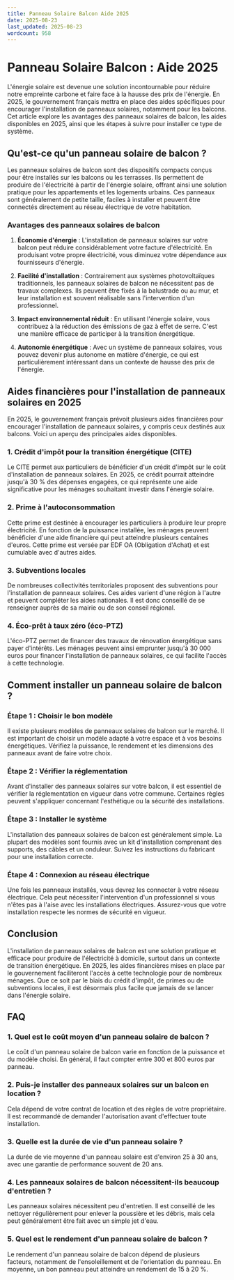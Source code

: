 ```yaml
---
title: Panneau Solaire Balcon Aide 2025
date: 2025-08-23
last_updated: 2025-08-23
wordcount: 958
---
```


# Panneau Solaire Balcon : Aide 2025

L'énergie solaire est devenue une solution incontournable pour réduire notre empreinte carbone et faire face à la hausse des prix de l'énergie. En 2025, le gouvernement français mettra en place des aides spécifiques pour encourager l'installation de panneaux solaires, notamment pour les balcons. Cet article explore les avantages des panneaux solaires de balcon, les aides disponibles en 2025, ainsi que les étapes à suivre pour installer ce type de système.

## Qu'est-ce qu'un panneau solaire de balcon ?

Les panneaux solaires de balcon sont des dispositifs compacts conçus pour être installés sur les balcons ou les terrasses. Ils permettent de produire de l'électricité à partir de l'énergie solaire, offrant ainsi une solution pratique pour les appartements et les logements urbains. Ces panneaux sont généralement de petite taille, faciles à installer et peuvent être connectés directement au réseau électrique de votre habitation.

### Avantages des panneaux solaires de balcon

1. **Économie d'énergie** : L'installation de panneaux solaires sur votre balcon peut réduire considérablement votre facture d'électricité. En produisant votre propre électricité, vous diminuez votre dépendance aux fournisseurs d'énergie.

2. **Facilité d'installation** : Contrairement aux systèmes photovoltaïques traditionnels, les panneaux solaires de balcon ne nécessitent pas de travaux complexes. Ils peuvent être fixés à la balustrade ou au mur, et leur installation est souvent réalisable sans l'intervention d'un professionnel.

3. **Impact environnemental réduit** : En utilisant l'énergie solaire, vous contribuez à la réduction des émissions de gaz à effet de serre. C'est une manière efficace de participer à la transition énergétique.

4. **Autonomie énergétique** : Avec un système de panneaux solaires, vous pouvez devenir plus autonome en matière d'énergie, ce qui est particulièrement intéressant dans un contexte de hausse des prix de l'énergie.

## Aides financières pour l'installation de panneaux solaires en 2025

En 2025, le gouvernement français prévoit plusieurs aides financières pour encourager l'installation de panneaux solaires, y compris ceux destinés aux balcons. Voici un aperçu des principales aides disponibles.

### 1. Crédit d'impôt pour la transition énergétique (CITE)

Le CITE permet aux particuliers de bénéficier d'un crédit d'impôt sur le coût d'installation de panneaux solaires. En 2025, ce crédit pourrait atteindre jusqu'à 30 % des dépenses engagées, ce qui représente une aide significative pour les ménages souhaitant investir dans l'énergie solaire.

### 2. Prime à l'autoconsommation

Cette prime est destinée à encourager les particuliers à produire leur propre électricité. En fonction de la puissance installée, les ménages peuvent bénéficier d'une aide financière qui peut atteindre plusieurs centaines d'euros. Cette prime est versée par EDF OA (Obligation d'Achat) et est cumulable avec d'autres aides.

### 3. Subventions locales

De nombreuses collectivités territoriales proposent des subventions pour l'installation de panneaux solaires. Ces aides varient d'une région à l'autre et peuvent compléter les aides nationales. Il est donc conseillé de se renseigner auprès de sa mairie ou de son conseil régional.

### 4. Éco-prêt à taux zéro (éco-PTZ)

L'éco-PTZ permet de financer des travaux de rénovation énergétique sans payer d'intérêts. Les ménages peuvent ainsi emprunter jusqu'à 30 000 euros pour financer l'installation de panneaux solaires, ce qui facilite l'accès à cette technologie.

## Comment installer un panneau solaire de balcon ?

### Étape 1 : Choisir le bon modèle

Il existe plusieurs modèles de panneaux solaires de balcon sur le marché. Il est important de choisir un modèle adapté à votre espace et à vos besoins énergétiques. Vérifiez la puissance, le rendement et les dimensions des panneaux avant de faire votre choix.

### Étape 2 : Vérifier la réglementation

Avant d'installer des panneaux solaires sur votre balcon, il est essentiel de vérifier la réglementation en vigueur dans votre commune. Certaines règles peuvent s'appliquer concernant l'esthétique ou la sécurité des installations.

### Étape 3 : Installer le système

L'installation des panneaux solaires de balcon est généralement simple. La plupart des modèles sont fournis avec un kit d'installation comprenant des supports, des câbles et un onduleur. Suivez les instructions du fabricant pour une installation correcte.

### Étape 4 : Connexion au réseau électrique

Une fois les panneaux installés, vous devrez les connecter à votre réseau électrique. Cela peut nécessiter l'intervention d'un professionnel si vous n'êtes pas à l'aise avec les installations électriques. Assurez-vous que votre installation respecte les normes de sécurité en vigueur.

## Conclusion

L'installation de panneaux solaires de balcon est une solution pratique et efficace pour produire de l'électricité à domicile, surtout dans un contexte de transition énergétique. En 2025, les aides financières mises en place par le gouvernement faciliteront l'accès à cette technologie pour de nombreux ménages. Que ce soit par le biais du crédit d'impôt, de primes ou de subventions locales, il est désormais plus facile que jamais de se lancer dans l'énergie solaire.

## FAQ

### 1. Quel est le coût moyen d'un panneau solaire de balcon ?

Le coût d'un panneau solaire de balcon varie en fonction de la puissance et du modèle choisi. En général, il faut compter entre 300 et 800 euros par panneau.

### 2. Puis-je installer des panneaux solaires sur un balcon en location ?

Cela dépend de votre contrat de location et des règles de votre propriétaire. Il est recommandé de demander l'autorisation avant d'effectuer toute installation.

### 3. Quelle est la durée de vie d'un panneau solaire ?

La durée de vie moyenne d'un panneau solaire est d'environ 25 à 30 ans, avec une garantie de performance souvent de 20 ans.

### 4. Les panneaux solaires de balcon nécessitent-ils beaucoup d'entretien ?

Les panneaux solaires nécessitent peu d'entretien. Il est conseillé de les nettoyer régulièrement pour enlever la poussière et les débris, mais cela peut généralement être fait avec un simple jet d'eau.

### 5. Quel est le rendement d'un panneau solaire de balcon ?

Le rendement d'un panneau solaire de balcon dépend de plusieurs facteurs, notamment de l'ensoleillement et de l'orientation du panneau. En moyenne, un bon panneau peut atteindre un rendement de 15 à 20 %.